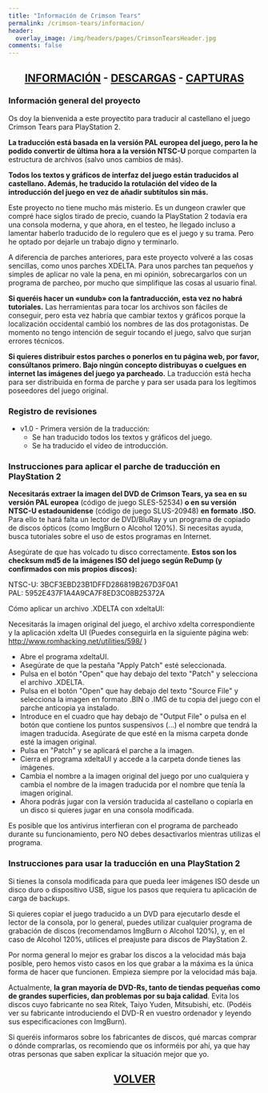 ```yaml
---
title: "Información de Crimson Tears"
permalink: /crimson-tears/informacion/
header:
  overlay_image: /img/headers/pages/CrimsonTearsHeader.jpg
comments: false
---
```


<h2 style="text-align: center;"><strong><a href="/crimson-tears/informacion/">INFORMACIÓN</a> - <a href="/crimson-tears/descargar/">DESCARGAS</a> - <a href="/crimson-tears/capturas/">CAPTURAS</a></strong></h2>

### Información general del proyecto

Os doy la bienvenida a este proyectito para traducir al castellano el juego 
Crimson Tears para PlayStation 2.

**La traducción está basada en la versión PAL europea del juego, pero la he 
podido convertir de última hora a la versión NTSC-U** porque comparten la 
estructura de archivos (salvo unos cambios de más).

**Todos los textos y gráficos de interfaz del juego están traducidos al 
castellano. Además, he traducido la rotulación del vídeo de la introducción 
del juego en vez de añadir subtítulos sin más.**

Este proyecto no tiene mucho más misterio. Es un dungeon crawler que compré 
hace siglos tirado de precio, cuando la PlayStation 2 todavía era una 
consola moderna, y que ahora, en el testeo, he llegado incluso a lamentar 
haberlo traducido de lo regulero que es el juego y su trama. Pero he optado 
por dejarle un trabajo digno y terminarlo.

A diferencia de parches anteriores, para este proyecto volveré a las cosas 
sencillas, como unos parches XDELTA. Para unos parches tan pequeños y 
simples de aplicar no vale la pena, en mi opinión, sobrecargarlos con un 
programa de parcheo, por mucho que simplifique las cosas al usuario final.

**Si queréis hacer un «undub» con la fantraducción, esta vez no habrá 
tutoriales.** Las herramientas para tocar los archivos son fáciles de 
conseguir, pero esta vez habría que cambiar textos y gráficos porque la 
localización occidental cambió los nombres de las dos protagonistas. De 
momento no tengo intención de seguir tocando el juego, salvo que surjan 
errores técnicos.

**Si quieres distribuir estos parches o ponerlos en tu página web, por favor, 
consúltanos primero. Bajo ningún concepto distribuyas o cuelgues en internet 
las imágenes del juego ya parcheado.** La traducción está hecha para ser 
distribuida en forma de parche y para ser usada para los legítimos 
poseedores del juego original.

### Registro de revisiones

* v1.0 - Primera versión de la traducción:
  - Se han traducido todos los textos y gráficos del juego.
  - Se ha traducido el vídeo de introducción.

### Instrucciones para aplicar el parche de traducción en PlayStation 2

**Necesitarás extraer la imagen del DVD de Crimson Tears, ya sea en su versión 
PAL europea** (código de juego SLES-52534) **o en su versión NTSC-U 
estadounidense** (código de juego SLUS-20948) **en formato .ISO.** Para ello te 
hará falta un lector de DVD/BluRay y un programa de copiado de discos ópticos 
(como ImgBurn o Alcohol 120%). Si necesitas ayuda, busca tutoriales sobre el 
uso de estos programas en Internet.

Asegúrate de que has volcado tu disco correctamente. **Estos son los checksum 
md5 de la imágenes ISO del juego según ReDump (y confirmados con mis propios 
discos):**

NTSC-U: 3BCF3EBD23B1DFFD286819B267D3F0A1  
PAL: 5952E437F1A4A9CA7F8ED3C08B25372A

Cómo aplicar un archivo .XDELTA con xdeltaUI:

Necesitarás la imagen original del juego, el archivo xdelta 
correspondiente y la aplicación xdelta UI (Puedes conseguirla en la 
siguiente página web: http://www.romhacking.net/utilities/598/ )

 - Abre el programa xdeltaUI.
 - Asegúrate de que la pestaña "Apply Patch" esté seleccionada.
 - Pulsa en el botón "Open" que hay debajo del texto "Patch" y selecciona el 
   archivo .XDELTA.
 - Pulsa en el botón "Open" que hay debajo del texto "Source File" y 
   selecciona la imagen en formato .BIN o .IMG de tu copia del juego con el 
   parche anticopia ya instalado.
 - Introduce en el cuadro que hay debajo de "Output File" o pulsa en el 
   botón que contiene los puntos suspensivos (...) el nombre que tendrá la 
   imagen traducida. Asegúrate de que esté en la misma carpeta donde esté la 
   imagen original.
 - Pulsa en "Patch" y se aplicará el parche a la imagen.
 - Cierra el programa xdeltaUI y accede a la carpeta donde tienes las 
   imágenes.
 - Cambia el nombre a la imagen original del juego por uno cualquiera y 
   cambia el nombre de la imagen traducida por el nombre que tenía la imagen 
   original.
 - Ahora podrás jugar con la versión traducida al castellano o copiarla en 
   un disco si quieres jugar en una consola modificada.

Es posible que los antivirus interfieran con el programa de parcheado 
durante su funcionamiento, pero NO debes desactivarlos mientras utilizas el 
programa.

### Instrucciones para usar la traducción en una PlayStation 2

Si tienes la consola modificada para que pueda leer imágenes ISO desde un 
disco duro o dispositivo USB, sigue los pasos que requiera tu aplicación 
de carga de backups.

Si quieres copiar el juego traducido a un DVD para ejecutarlo desde el 
lector de la consola, por lo general, puedes utilizar cualquier programa de 
grabación de discos (recomendamos ImgBurn o Alcohol 120%), y, en el caso de 
Alcohol 120%, utilices el preajuste para discos de PlayStation 2.

Por norma general lo mejor es grabar los discos a la velocidad más baja 
posible, pero hemos visto casos en los que grabar a la máxima es la única 
forma de hacer que funcionen. Empieza siempre por la velocidad más baja.

Actualmente, **la gran mayoría de DVD-Rs, tanto de tiendas pequeñas como de 
grandes superficies, dan problemas por su baja calidad**. Evita los discos 
cuyo fabricante no sea Ritek, Taiyo Yuden, Mitsubishi, etc. (Podéis ver su 
fabricante introduciendo el DVD-R en vuestro ordenador y leyendo sus 
especificaciones con ImgBurn).

Si queréis informaros sobre los fabricantes de discos, qué marcas comprar o 
dónde comprarlas, os recomiendo que os informéis por ahí, ya que hay otras 
personas que saben explicar la situación mejor que yo.

<h2 style="text-align: center;"><a href="/crimson-tears/"><strong>VOLVER</strong></a></h2>



